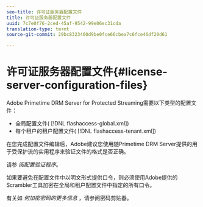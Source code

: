 ```yaml
---
seo-title: 许可证服务器配置文件
title: 许可证服务器配置文件
uuid: 7c7e0f76-2ced-45af-9542-99e06ec31cda
translation-type: tm+mt
source-git-commit: 29bc8323460d9be0fce66cbea7c6fce46df20d61

---
```



# 许可证服务器配置文件{#license-server-configuration-files}

Adobe Primetime DRM Server for Protected Streaming需要以下类型的配置文件：

* 全局配置文件( [!DNL flashaccess-global.xml])
* 每个租户的租户配置文件( [!DNL flashaccess-tenant.xml])

在您完成配置文件编辑后，Adobe建议您使用随Primetime DRM Server提供的用于受保护流的实用程序来验证文件的格式是否正确。

请参 *阅配置验证程序*。

如果要避免在配置文件中以明文形式提供口令，则必须使用Adobe提供的Scrambler工具加密在全局和租户配置文件中指定的所有口令。

有关如 *何加密密码的更多信息* ，请参阅密码剪贴器。
